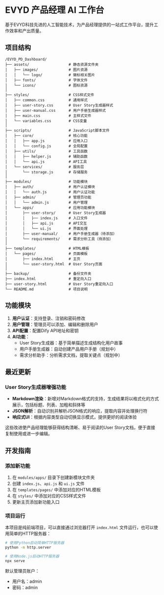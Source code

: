# EVYD 产品经理 AI 工作台

基于EVYD科技先进的人工智能技术，为产品经理提供的一站式工作平台，提升工作效率和产出质量。

## 项目结构

```
/EVYD_PD_Dashboard/
├── assets/                  # 静态资源文件夹
│   ├── images/              # 图片资源
│   │   └── logo/            # 徽标相关图片
│   ├── fonts/               # 字体文件
│   └── icons/               # 图标资源
│
├── styles/                  # CSS样式文件
│   ├── common.css           # 通用样式
│   ├── user-story.css       # User Story生成器样式
│   ├── user-manual.css      # 用户手册生成器样式
│   ├── main.css             # 主样式文件
│   └── variables.css        # CSS变量
│
├── scripts/                 # JavaScript脚本文件
│   ├── core/                # 核心功能
│   │   ├── app.js           # 应用入口
│   │   └── config.js        # 全局配置
│   ├── utils/               # 工具函数
│   │   ├── helper.js        # 辅助函数
│   │   └── api.js           # API工具
│   └── services/            # 服务层
│       └── storage.js       # 存储服务
│
├── modules/                 # 功能模块
│   ├── auth/                # 用户认证模块
│   │   └── auth.js          # 用户认证功能
│   ├── admin/               # 管理员功能
│   │   └── admin.js         # 用户管理
│   └── apps/                # 应用功能模块
│       ├── user-story/      # User Story生成器
│       │   ├── index.js     # 入口文件
│       │   ├── api.js       # API交互
│       │   └── ui.js        # 界面处理
│       ├── user-manual/     # 用户手册生成器（待添加）
│       └── requirements/    # 需求分析工具（待添加）
│
├── templates/               # HTML模板
│   └── pages/               # 页面模板
│       ├── index.html       # 主页
│       └── user-story.html  # User Story页面
│
├── backup/                  # 备份文件夹
├── index.html               # 重定向入口
├── user-story.html          # User Story重定向入口
└── README.md                # 项目说明
```

## 功能模块

1. **用户认证**：支持登录、注销和密码修改
2. **用户管理**：管理员可以添加、编辑和删除用户
3. **API配置**：配置Dify API地址和密钥
4. **AI功能**：
   - User Story生成器：基于简单描述生成结构化用户故事
   - 用户手册生成器：自动创建产品用户手册（规划中）
   - 需求分析助手：分析需求文档，提取关键点（规划中）

## 最近更新

### User Story生成器增强功能

- **Markdown渲染**：新增对Markdown格式的支持，生成结果将以格式化的方式展示，包括标题、列表、加粗和斜体等
- **JSON解析**：自动识别并解析JSON格式的响应，提取内容并处理换行符
- **响应式UI**：根据内容类型自动切换显示模式，提供更好的阅读体验

这些改进使产品经理能够获得结构清晰、易于阅读的User Story文档，便于直接复制使用或进一步编辑。

## 开发指南

### 添加新功能

1. 在 `modules/apps/` 目录下创建新模块文件夹
2. 创建 `index.js`、`api.js` 和 `ui.js` 文件
3. 在 `templates/pages/` 中添加对应的HTML模板
4. 在 `styles/` 中添加对应的CSS样式文件
5. 更新主页添加新功能入口

### 项目运行

本项目是纯前端项目，可以直接通过浏览器打开 `index.html` 文件运行，也可以使用简单的HTTP服务器：

```bash
# 使用Python启动简单HTTP服务器
python -m http.server

# 使用Node.js启动HTTP服务器
npx serve
```

默认管理员账户：
- 用户名：admin
- 密码：admin 